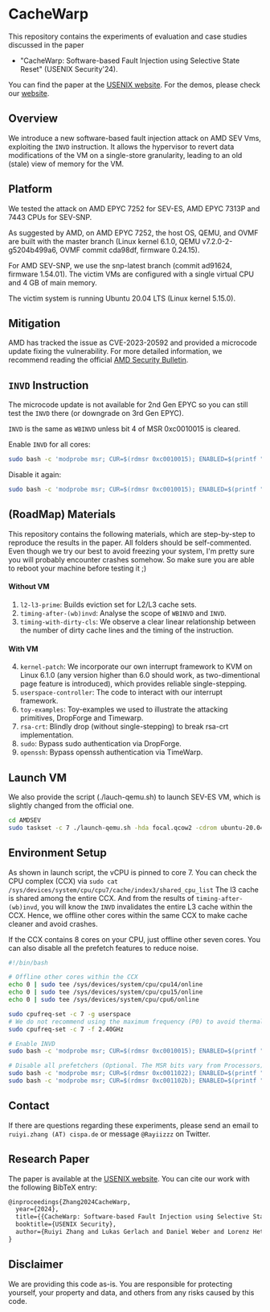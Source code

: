 # CacheWarp
This repository contains the experiments of evaluation and case studies discussed in the paper 
* "CacheWarp: Software-based Fault Injection using Selective State Reset" (USENIX Security'24). 

You can find the paper at the [USENIX website](https://www.usenix.org/conference/usenixsecurity24/presentation/zhang-ruiyi). For the demos, please check our [website](https://cachewarpattack.com/).

## Overview

We introduce a new software-based fault injection attack on AMD SEV Vms, exploiting the `INVD` instruction. 
It allows the hypervisor to revert data modifications of the VM on a single-store granularity, leading to an old (stale) view of memory for the VM.

## Platform

We tested the attack on AMD EPYC 7252 for SEV-ES, AMD EPYC 7313P and 7443 CPUs for SEV-SNP. 

As suggested by AMD, on AMD EPYC 7252, the host OS, QEMU, and OVMF are built with the master branch (Linux kernel 6.1.0, QEMU v7.2.0-2-g5204b499a6, OVMF commit cda98df, firmware 0.24.15). 

For AMD SEV-SNP, we use the snp-latest branch (commit ad91624, firmware 1.54.01). 
The victim VMs are configured with a single virtual CPU and 4 GB of main memory. 

The victim system is running Ubuntu 20.04 LTS (Linux kernel 5.15.0).

## Mitigation

AMD has tracked the issue as CVE-2023-20592 and provided a microcode update fixing the vulnerability. For more detailed information, we recommend reading the official [AMD Security Bulletin](https://www.amd.com/en/resources/product-security/bulletin/amd-sb-3005.html).


## `INVD` Instruction

The microcode update is not available for 2nd Gen EPYC so you can still test the `INVD` there (or downgrade on 3rd Gen EPYC).

`INVD` is the same as `WBINVD` unless bit 4 of MSR 0xc0010015 is cleared.

Enable `INVD` for all cores:

```bash
sudo bash -c 'modprobe msr; CUR=$(rdmsr 0xc0010015); ENABLED=$(printf "%x" $((0x$CUR & ~16))); wrmsr -a 0xc0010015 0x$ENABLED'
```

Disable it again:

```bash
sudo bash -c 'modprobe msr; CUR=$(rdmsr 0xc0010015); ENABLED=$(printf "%x" $((0x$CUR | 16))); wrmsr -a 0xc0010015 0x$ENABLED'
```


## (RoadMap) Materials
This repository contains the following materials, which are step-by-step to reproduce the results in the paper.
All folders should be self-commented.
Even though we try our best to avoid freezing your system, I'm pretty sure you will probably encounter crashes somehow.
So make sure you are able to reboot your machine before testing it ;)

#### Without VM
1. `l2-l3-prime`: Builds eviction set for L2/L3 cache sets.
2. `timing-after-(wb)invd`: Analyse the scope of `WBINVD` and `INVD`.
3. `timing-with-dirty-cls`: We observe a clear linear relationship between the number of dirty cache lines and the timing of the instruction.
   
#### With VM
4. `kernel-patch`: We incorporate our own interrupt framework to KVM on Linux 6.1.0 (any version higher than 6.0 should work, as two-dimentional page feature is introduced), which provides reliable single-stepping.
5. `userspace-controller`: The code to interact with our interrupt framework.
6. `toy-examples`: Toy-examples we used to illustrate the attacking primitives, DropForge and Timewarp.
7. `rsa-crt`: Blindly drop (without single-stepping) to break rsa-crt implementation.
8. `sudo`: Bypass sudo authentication via DropForge.
9. `openssh`: Bypass openssh authentication via TimeWarp.


## Launch VM

We also provide the script (./lauch-qemu.sh) to launch SEV-ES VM, which is slightly changed from the official one.

```bash
cd AMDSEV
sudo taskset -c 7 ./launch-qemu.sh -hda focal.qcow2 -cdrom ubuntu-20.04.5-desktop-amd64.iso -vnc 1 -console serial -sev-es
```

## Environment Setup

As shown in launch script, the vCPU is pinned to core 7.
You can check the CPU complex (CCX) via `sudo cat /sys/devices/system/cpu/cpu7/cache/index3/shared_cpu_list`
The l3 cache is shared among the entire CCX. 
And from the results of `timing-after-(wb)invd`, you will know the `INVD` invalidates the entire L3 cache within the CCX.
Hence, we offline other cores within the same CCX to make cache cleaner and avoid crashes.

If the CCX contains 8 cores on your CPU, just offline other seven cores.
You can also disable all the prefetch features to reduce noise.

```bash
#!/bin/bash

# Offline other cores within the CCX
echo 0 | sudo tee /sys/devices/system/cpu/cpu14/online
echo 0 | sudo tee /sys/devices/system/cpu/cpu15/online
echo 0 | sudo tee /sys/devices/system/cpu/cpu6/online

sudo cpufreq-set -c 7 -g userspace
# We do not recommend using the maximum frequency (P0) to avoid thermal throttling
sudo cpufreq-set -c 7 -f 2.40GHz

# Enable INVD
sudo bash -c 'modprobe msr; CUR=$(rdmsr 0xc0010015); ENABLED=$(printf "%x" $((0x$CUR & ~16))); wrmsr -p 7 0xc0010015 0x$ENABLED'

# Disable all prefetchers (Optional. The MSR bits vary from Processors)
sudo bash -c 'modprobe msr; CUR=$(rdmsr 0xc0011022); ENABLED=$(printf "%x" $((0x$CUR | 40960))); wrmsr -p 7 0xc0011022 0x$ENABLED'
sudo bash -c 'modprobe msr; CUR=$(rdmsr 0xc001102b); ENABLED=$(printf "%x" $((0x$CUR | 458760))); wrmsr -p 7 0xc001102b 0x$ENABLED'
```

## Contact
If there are questions regarding these experiments, please send an email to `ruiyi.zhang (AT) cispa.de` or message `@Rayiizzz` on Twitter.

## Research Paper
The paper is available at the [USENIX website](https://www.usenix.org/conference/usenixsecurity24/presentation/zhang-ruiyi). 
You can cite our work with the following BibTeX entry:
```latex
@inproceedings{Zhang2024CacheWarp,
  year={2024},
  title={{CacheWarp: Software-based Fault Injection using Selective State Reset}},
  booktitle={USENIX Security},
  author={Ruiyi Zhang and Lukas Gerlach and Daniel Weber and Lorenz Hetterich and Youheng Lü and Andreas Kogler and Michael Schwarz}
}

```

## Disclaimer
We are providing this code as-is. 
You are responsible for protecting yourself, your property and data, and others from any risks caused by this code. 